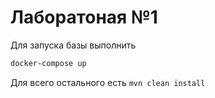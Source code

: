 # Лаборатоная №1

Для запуска базы выполнить

```bash
docker-compose up
```

Для всего остального есть `mvn clean install`